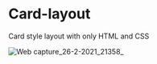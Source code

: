 # Card-layout

Card style layout with only HTML and CSS

![Web capture_26-2-2021_21358_](https://user-images.githubusercontent.com/73391917/109324706-0aa79f00-787b-11eb-89e7-88ffac29de90.jpeg)
